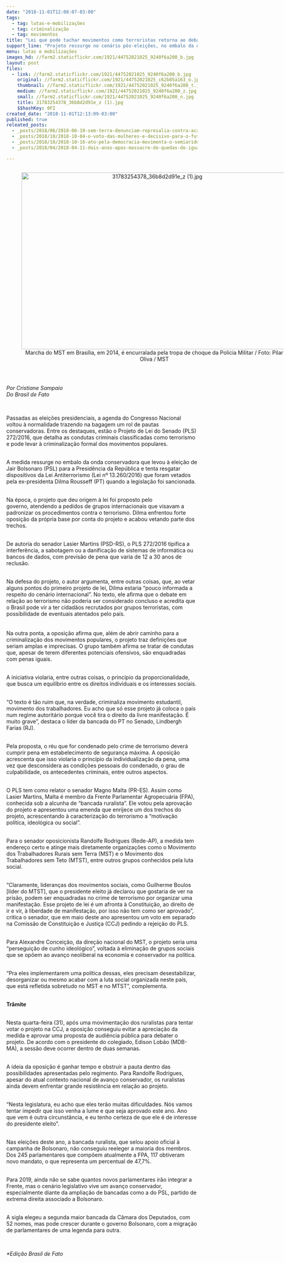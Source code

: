 ```yaml
---
date: "2018-11-01T12:08:07-03:00"
tags:
  - tag: lutas-e-mobilizações
  - tag: criminalização
  - tag: movimentos
title: "Lei que pode tachar movimentos como terroristas retorna ao debate\n"
support_line: "Projeto ressurge no cenário pós-eleições, no embalo da onda conservadora, e é iniciativa de ruralistas\n"
menu: lutas e mobilizações
images_hd: //farm2.staticflickr.com/1921/44752021025_9240f6a200_b.jpg
layout: post
files:
  - link: //farm2.staticflickr.com/1921/44752021025_9240f6a200_b.jpg
    original: //farm2.staticflickr.com/1921/44752021025_c62b85a163_o.jpg
    thumbnail: //farm2.staticflickr.com/1921/44752021025_9240f6a200_t.jpg
    medium: //farm2.staticflickr.com/1921/44752021025_9240f6a200_z.jpg
    small: //farm2.staticflickr.com/1921/44752021025_9240f6a200_n.jpg
    title: 31783254378_36b8d2d91e_z (1).jpg
    $$hashKey: 0FI
created_date: "2018-11-01T12:13:09-03:00"
published: true
releated_posts:
  - _posts/2018/06/2018-06-10-sem-terra-denunciam-represalia-contra-acampamento-em-minas-gerais.md
  - _posts/2018/10/2018-10-04-o-voto-das-mulheres-e-decisivo-para-o-futuro-do-brasil-por-isso-nao-podemos-titubear.md
  - _posts/2018/10/2018-10-16-ato-pela-democracia-movimenta-o-semiarido-brasileiro.md
  - _posts/2018/04/2018-04-11-dois-anos-apos-massacre-de-quedas-do-iguacu-no-parana-nenhum-pm-foi-punido.md

---
```

<div style="text-align:center">
<figure class="image" style="display:inline-block"><img alt="31783254378_36b8d2d91e_z (1).jpg" height="465" src="//farm2.staticflickr.com/1921/44752021025_9240f6a200_b.jpg" width="700" />
<figcaption>Marcha do MST em Bras&iacute;lia, em 2014, &eacute; encurralada pela tropa de choque da Pol&iacute;cia Militar / Foto: Pilar Oliva / MST</figcaption>
</figure>
</div>

<p>&nbsp;</p>

<p><em>Por Cristiane Sampaio<br />
Do Brasil de Fato&nbsp;</em></p>

<p>&nbsp;</p>

<p>Passadas as elei&ccedil;&otilde;es presidenciais, a agenda do Congresso Nacional voltou &agrave; normalidade trazendo na bagagem um rol de pautas conservadoras. Entre os destaques, est&atilde;o o Projeto de Lei do Senado (PLS) 272/2016, que detalha as condutas criminais classificadas como terrorismo e pode levar &agrave; criminaliza&ccedil;&atilde;o formal dos movimentos populares.</p>

<p><br />
A medida ressurge no embalo da onda conservadora que levou &agrave; elei&ccedil;&atilde;o de Jair Bolsonaro (PSL) para a Presid&ecirc;ncia da Rep&uacute;blica e tenta resgatar dispositivos da Lei Antiterrorismo (Lei n&ordm; 13.260/2016) que foram vetados pela ex-presidenta Dilma Rousseff (PT) quando a legisla&ccedil;&atilde;o foi sancionada.</p>

<p><br />
Na &eacute;poca, o projeto que deu origem &agrave; lei foi proposto&nbsp;pelo governo,&nbsp;atendendo&nbsp;a pedidos de grupos internacionais que visavam a padronizar&nbsp;os procedimentos contra o terrorismo. Dilma&nbsp;enfrentou forte oposi&ccedil;&atilde;o da pr&oacute;pria base por conta do projeto e acabou vetando parte dos trechos.&nbsp;</p>

<p><br />
De autoria do senador Lasier Martins (PSD-RS), o PLS 272/2016 tipifica&nbsp;a interfer&ecirc;ncia, a sabotagem ou a danifica&ccedil;&atilde;o de sistemas de inform&aacute;tica ou bancos de dados, com previs&atilde;o de pena que varia de 12 a 30 anos de reclus&atilde;o.&nbsp;</p>

<p><br />
Na defesa do projeto, o autor argumenta, entre outras coisas, que, ao vetar alguns pontos do primeiro projeto de lei, Dilma estaria &ldquo;pouco informada a respeito do cen&aacute;rio internacional&rdquo;. No texto, ele afirma que o debate em rela&ccedil;&atilde;o ao terrorismo n&atilde;o poderia ser considerado concluso e acredita que o Brasil pode vir a ter cidad&atilde;os recrutados por grupos terroristas, com possibilidade de eventuais atentados pelo pa&iacute;s.<br />
<br />
<br />
Na outra ponta, a oposi&ccedil;&atilde;o afirma que, al&eacute;m de abrir caminho para a criminaliza&ccedil;&atilde;o dos movimentos populares, o projeto traz defini&ccedil;&otilde;es que seriam amplas e imprecisas. O grupo tamb&eacute;m afirma se tratar de condutas que, apesar de terem diferentes potenciais ofensivos, s&atilde;o enquadradas com penas iguais.</p>

<p><br />
A iniciativa violaria, entre outras coisas, o princ&iacute;pio da proporcionalidade, que busca um equil&iacute;brio entre os direitos individuais e os interesses sociais.</p>

<p><br />
&ldquo;O texto &eacute; t&atilde;o ruim que, na verdade, criminaliza movimento estudantil, movimento dos trabalhadores. Eu acho que s&oacute; esse projeto j&aacute; coloca o pa&iacute;s num regime autorit&aacute;rio porque voc&ecirc; tira o direito da livre manifesta&ccedil;&atilde;o. &Eacute; muito grave&rdquo;, destaca o l&iacute;der da bancada do PT no Senado, Lindbergh Farias (RJ).</p>

<p><br />
Pela proposta, o r&eacute;u que for condenado pelo crime de terrorismo dever&aacute; cumprir pena em estabelecimento de seguran&ccedil;a m&aacute;xima. A oposi&ccedil;&atilde;o acrescenta que isso violaria o princ&iacute;pio da individualiza&ccedil;&atilde;o da pena, uma vez que desconsidera as condi&ccedil;&otilde;es pessoais do condenado, o grau de culpabilidade, os antecedentes criminais, entre outros aspectos.</p>

<p><br />
O PLS tem como relator o senador Magno Malta (PR-ES). Assim como Lasier Martins, Malta &eacute; membro da Frente Parlamentar Agropecu&aacute;ria (FPA), conhecida sob a alcunha de &ldquo;bancada ruralista&rdquo;. Ele votou pela aprova&ccedil;&atilde;o do projeto e apresentou uma emenda que enrijece um dos trechos do projeto, acrescentando &agrave; caracteriza&ccedil;&atilde;o do terrorismo a &ldquo;motiva&ccedil;&atilde;o pol&iacute;tica, ideol&oacute;gica ou social&rdquo;.</p>

<p><br />
Para o senador oposicionista Randolfe Rodrigues (Rede-AP), a medida tem endere&ccedil;o certo e atinge mais diretamente organiza&ccedil;&otilde;es como o Movimento dos Trabalhadores Rurais sem Terra (MST) e o Movimento dos Trabalhadores sem Teto (MTST), entre outros grupos conhecidos pela luta social.</p>

<p><br />
&ldquo;Claramente, lideran&ccedil;as dos movimentos sociais, como Guilherme Boulos [l&iacute;der do MTST], que o presidente eleito j&aacute; declarou que gostaria de ver na pris&atilde;o, podem ser enquadradas no crime de terrorismo por organizar uma manifesta&ccedil;&atilde;o. Esse projeto de lei &eacute; um afronta &agrave; Constitui&ccedil;&atilde;o, ao direito de ir e vir, &agrave; liberdade de manifesta&ccedil;&atilde;o, por isso n&atilde;o tem como ser aprovado&rdquo;, critica o senador, que em maio deste ano apresentou um voto em separado na Comiss&atilde;o de Constitui&ccedil;&atilde;o e Justi&ccedil;a (CCJ) pedindo a rejei&ccedil;&atilde;o do PLS.</p>

<p><br />
Para Alexandre Concei&ccedil;&atilde;o, da dire&ccedil;&atilde;o nacional do MST, o projeto seria uma &ldquo;persegui&ccedil;&atilde;o de cunho ideol&oacute;gico&rdquo;, voltada &agrave; elimina&ccedil;&atilde;o de grupos sociais que se op&otilde;em ao avan&ccedil;o neoliberal na economia e conservador na pol&iacute;tica.</p>

<p><br />
&ldquo;Pra eles implementarem uma pol&iacute;tica dessas, eles precisam desestabilizar, desorganizar ou mesmo acabar com a luta social organizada neste pa&iacute;s, que est&aacute; refletida sobretudo no MST e no MTST&rdquo;, complementa.</p>

<p><br />
<strong>Tr&acirc;mite</strong></p>

<p><br />
Nesta quarta-feira (31), ap&oacute;s uma movimenta&ccedil;&atilde;o dos ruralistas para tentar votar o projeto na CCJ, a oposi&ccedil;&atilde;o conseguiu evitar a aprecia&ccedil;&atilde;o da medida e aprovar uma proposta de audi&ecirc;ncia p&uacute;blica para debater o projeto. De acordo com o presidente do colegiado, Edison Lob&atilde;o (MDB-MA), a sess&atilde;o deve ocorrer dentro de duas semanas.</p>

<p><br />
A ideia da oposi&ccedil;&atilde;o &eacute; ganhar tempo e obstruir a pauta dentro das possibilidades apresentadas pelo regimento. Para Randolfe Rodrigues, apesar do atual contexto nacional de avan&ccedil;o conservador, os ruralistas ainda devem enfrentar grande resist&ecirc;ncia em rela&ccedil;&atilde;o ao projeto.</p>

<p><br />
&ldquo;Nesta legislatura, eu acho que eles ter&atilde;o muitas dificuldades. N&oacute;s vamos tentar impedir que isso venha a lume e que seja aprovado este ano. Ano que vem &eacute; outra circunst&acirc;ncia, e eu tenho certeza de que ele &eacute; de interesse do presidente eleito&rdquo;.</p>

<p><br />
Nas elei&ccedil;&otilde;es deste ano, a bancada ruralista, que selou apoio oficial &agrave; campanha de Bolsonaro, n&atilde;o conseguiu reeleger a maioria dos membros. Dos 245 parlamentares que comp&otilde;em atualmente a FPA, 117 obtiveram novo mandato, o que representa um percentual de 47,7%.</p>

<p><br />
Para 2019, ainda n&atilde;o se sabe quantos novos parlamentares ir&atilde;o integrar a Frente, mas o cen&aacute;rio legislativo vive um avan&ccedil;o conservador, especialmente diante da amplia&ccedil;&atilde;o de bancadas como a do PSL, partido de extrema direita associado a Bolsonaro.</p>

<p><br />
A sigla elegeu a segunda maior bancada da C&acirc;mara dos Deputados, com 52 nomes, mas pode crescer durante o governo Bolsonaro, com a migra&ccedil;&atilde;o de parlamentares de uma legenda para outra.</p>

<p>&nbsp;</p>

<p><em>*Edi&ccedil;&atilde;o Brasil de Fato&nbsp;</em></p>
